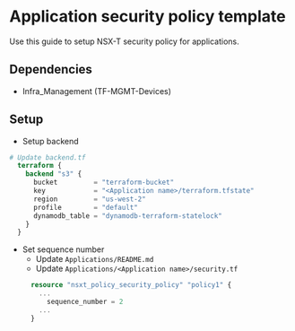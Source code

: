# Application security policy template
Use this guide to setup NSX-T security policy for applications.

## Dependencies
* Infra_Management (TF-MGMT-Devices)

## Setup
* Setup backend
```terraform
# Update backend.tf
  terraform {
    backend "s3" {
      bucket         = "terraform-bucket"
      key            = "<Application name>/terraform.tfstate"
      region         = "us-west-2"
      profile        = "default"
      dynamodb_table = "dynamodb-terraform-statelock"
    }
  }
```

* Set sequence number
  * Update `Applications/README.md`
  * Update `Applications/<Application name>/security.tf`
  ```terraform
    resource "nsxt_policy_security_policy" "policy1" {
      ...
        sequence_number = 2
      ...
    }
  ```
